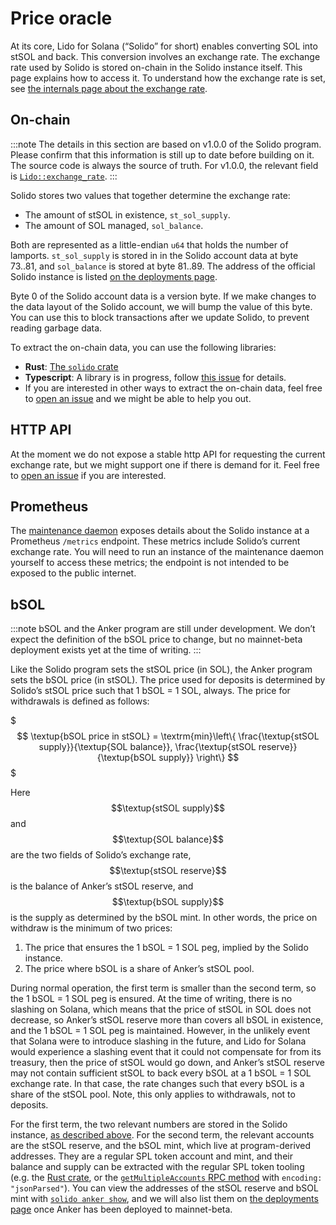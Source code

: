 # Price oracle

At its core, Lido for Solana (“Solido” for short) enables converting SOL into
stSOL and back. This conversion involves an exchange rate. The exchange rate
used by Solido is stored on-chain in the Solido instance itself. This page
explains how to access it. To understand how the exchange rate is set, see [the
internals page about the exchange rate](../internals/exchange-rate).

## On-chain

:::note
The details in this section are based on v1.0.0 of the Solido program. Please
confirm that this information is still up to date before building on it. The
source code is always the source of truth. For v1.0.0, the relevant field
is [`Lido::exchange_rate`][src-v1.0.0].
:::

[src-v1.0.0]: https://github.com/ChorusOne/solido/blob/v1.0.0/program/src/state.rs#L201

Solido stores two values that together determine the exchange rate:

 * The amount of stSOL in existence, `st_sol_supply`.
 * The amount of SOL managed, `sol_balance`.

Both are represented as a little-endian `u64` that holds the number of lamports.
`st_sol_supply` is stored in in the Solido account data at byte 73..81,
and `sol_balance` is stored at byte 81..89. The address of the official Solido
instance is listed [on the deployments page](../deployments).

Byte 0 of the Solido account data is a version byte. If we make changes to the
data layout of the Solido account, we will bump the value of this byte. You can
use this to block transactions after we update Solido, to prevent reading
garbage data.

To extract the on-chain data, you can use the following libraries:

 * **Rust**: [The `solido` crate][solido-v1]
 * **Typescript**: A library is in progress, follow [this issue][ts-sdk] for details.
 * If you are interested in other ways to extract the on-chain data, feel free
   to [open an issue][new-issue] and we might be able to help you out.

[solido-v1]: https://github.com/ChorusOne/solido/tree/v1.0.0/program
[ts-sdk]:    https://github.com/ChorusOne/solido/issues/467
[new-issue]: https://github.com/ChorusOne/solido/issues/new

## HTTP API

At the moment we do not expose a stable http API for requesting the current
exchange rate, but we might support one if there is demand for it. Feel free
to [open an issue][new-issue] if you are interested.

## Prometheus

The [maintenance daemon](../operation/maintenance) exposes details about the
Solido instance at a Prometheus `/metrics` endpoint. These metrics include
Solido’s current exchange rate. You will need to run an instance of the
maintenance daemon yourself to access these metrics; the endpoint is not
intended to be exposed to the public internet.

## bSOL

:::note
bSOL and the Anker program are still under development.
We don’t expect the definition of the bSOL price to change,
but no mainnet-beta deployment exists yet at the time of writing.
:::

Like the Solido program sets the stSOL price (in SOL), the Anker program sets
the bSOL price (in stSOL). The price used for deposits is determined by Solido’s
stSOL price such that 1 bSOL = 1 SOL, always. The price for withdrawals is
defined as follows:

$$$
\textup{bSOL price in stSOL} = \textrm{min}\left\{
\frac{\textup{stSOL supply}}{\textup{SOL balance}},
\frac{\textup{stSOL reserve}}{\textup{bSOL supply}}
\right\}
$$$

Here $$\textup{stSOL supply}$$ and $$\textup{SOL balance}$$ are the two fields
of Solido’s exchange rate, $$\textup{stSOL reserve}$$ is the balance of Anker’s
stSOL reserve, and $$\textup{bSOL supply}$$ is the supply as determined by the
bSOL mint. In other words, the price on withdraw is the minimum of two prices:

 1. The price that ensures the 1 bSOL = 1 SOL peg, implied by the Solido instance.
 2. The price where bSOL is a share of Anker’s stSOL pool.

During normal operation, the first term is smaller than the second term, so the
1 bSOL = 1 SOL peg is ensured. At the time of writing, there is no slashing on
Solana, which means that the price of stSOL in SOL does not decrease, so Anker’s
stSOL reserve more than covers all bSOL in existence, and the 1 bSOL = 1 SOL peg
is maintained.  However, in the unlikely event that Solana were to introduce
slashing in the future, and Lido for Solana would experience a slashing event
that it could not compensate for from its treasury, then the price of stSOL
would go down, and Anker’s stSOL reserve may not contain sufficient stSOL to
back every bSOL at a 1 bSOL = 1 SOL exchange rate. In that case, the rate
changes such that every bSOL is a share of the stSOL pool. Note, this only
applies to withdrawals, not to deposits.

For the first term, the two relevant numbers are stored in the Solido instance,
[as described above](#on-chain). For the second term, the relevant accounts are
the stSOL reserve, and the bSOL mint, which live at program-derived addresses.
They are a regular SPL token account and mint, and their balance and supply can
be extracted with the regular SPL token tooling (e.g. the [Rust
crate][spl-token-crate], or the [`getMultipleAccounts` RPC
method][get-multiple-accounts] with `encoding: "jsonParsed"`).
You can view the addresses of the stSOL reserve and bSOL mint with
[`solido anker show`][solido-cli], and we will also list them on
[the deployments page](../deployments) once Anker has been deployed to mainnet-beta.

[spl-token-crate]:       https://lib.rs/crates/spl-token
[get-multiple-accounts]: https://docs.solana.com/developing/clients/jsonrpc-api#getmultipleaccounts
[solido-cli]:            ../operation/the-solido-utility
